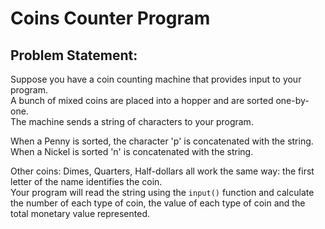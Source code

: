 # Coins Counter Program

## Problem Statement:

Suppose you have a coin counting machine that provides input to your program.  
A bunch of mixed coins are placed into a hopper and are sorted one-by-one.  
The machine sends a string of characters to your program.  

When a Penny is sorted, the character 'p' is concatenated with the string.  
When a Nickel is sorted 'n' is concatenated with the string. 

Other coins: Dimes, Quarters, Half-dollars all work the same way: the first letter of the name identifies the coin.  
Your program will read the string using the `input()` function and calculate the number of each type of coin, the value of each type of coin and the total monetary value represented.
